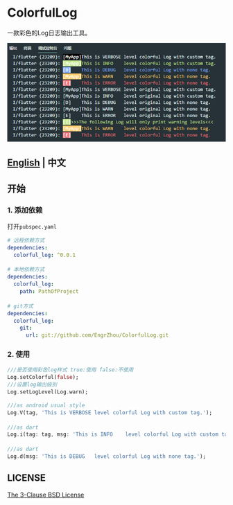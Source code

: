 # ColorfulLog

一款彩色的Log日志输出工具。

![Screenshot](./doc/assets/20200213200212.png)

## [English](./README-en.md) | 中文

## 开始

### 1. 添加依赖

打开`pubspec.yaml`

```yaml
# 远程依赖方式
dependencies:
  colorful_log: ^0.0.1

# 本地依赖方式
dependencies:
  colorful_log:
    path: PathOfProject

# git方式
dependencies:
  colorful_log:
    git:
      url: git://github.com/EngrZhou/ColorfulLog.git
```

### 2. 使用

```dart
///是否使用彩色log样式 true:使用 false:不使用
Log.setColorful(false);
///设置log输出级别
Log.setLogLevel(Log.warn);
```

```dart
///as android usual style
Log.V(tag, 'This is VERBOSE level colorful Log with custom tag.');

///as dart
Log.i(tag: tag, msg: 'This is INFO    level colorful Log with custom tag.');

///as dart
Log.d(msg: 'This is DEBUG   level colorful Log with none tag.');
```

## LICENSE

[The 3-Clause BSD License](./LICENSE)

